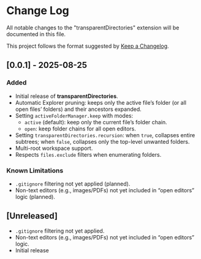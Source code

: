 # Change Log

All notable changes to the "transparentDirectories" extension will be documented in this file.

This project follows the format suggested by [Keep a Changelog](http://keepachangelog.com/).

## [0.0.1] - 2025-08-25

### Added
- Initial release of **transparentDirectories**.
- Automatic Explorer pruning: keeps only the active file’s folder (or all open files’ folders) and their ancestors expanded.
- Setting `activeFolderManager.keep` with modes:
  - `active` (default): keep only the current file’s folder chain.
  - `open`: keep folder chains for all open editors.
- Setting `transparentDirectories.recursion`: when `true`, collapses entire subtrees; when `false`, collapses only the top-level unwanted folders.
- Multi-root workspace support.
- Respects `files.exclude` filters when enumerating folders.

### Known Limitations
- `.gitignore` filtering not yet applied (planned).
- Non-text editors (e.g., images/PDFs) not yet included in “open editors” logic (planned).


## [Unreleased]

- `.gitignore` filtering not yet applied.
- Non-text editors (e.g., images/PDFs) not yet included in “open editors” logic.
- Initial release